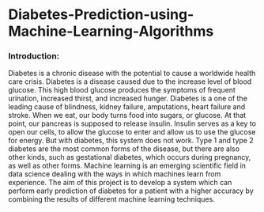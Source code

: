 # Diabetes-Prediction-using-Machine-Learning-Algorithms
### Introduction:
Diabetes is a chronic disease with the potential to cause a worldwide health
care crisis.
Diabetes is a disease caused due to the increase level of blood
glucose. This high blood glucose produces the symptoms of frequent urination,
increased thirst, and increased hunger. Diabetes is a one of the leading cause of
blindness, kidney failure, amputations, heart failure and stroke. When we eat,
our body turns food into sugars, or glucose. At that point, our pancreas is
supposed to release insulin. Insulin serves as a key to open our cells, to allow
the glucose to enter and allow us to use the glucose for energy. But with
diabetes, this system does not work. Type 1 and type 2 diabetes are the most
common forms of the disease, but there are also other kinds, such as gestational
diabetes, which occurs during pregnancy, as well as other forms. Machine
learning is an emerging scientific field in data science dealing with the ways in
which machines learn from experience. The aim of this project is to develop a
system which can perform early prediction of diabetes for a patient with a
higher accuracy by combining the results of different machine learning
techniques. 




